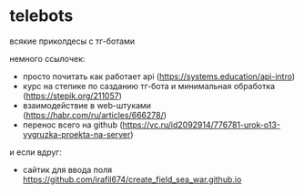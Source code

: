 # telebots
всякие приколдесы с тг-ботами

немного ссылочек:
- просто почитать как работает api (https://systems.education/api-intro)
- курс на степике по сазданию тг-бота и минимальная обработка (https://stepik.org/211057)
- взаимодействие в web-штуками (https://habr.com/ru/articles/666278/)
- перенос всего на github (https://vc.ru/id2092914/776781-urok-o13-vygruzka-proekta-na-server)

и если вдруг:
- сайтик для ввода поля https://github.com/irafil674/create_field_sea_war.github.io
